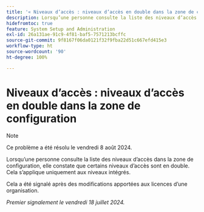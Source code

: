 ```yaml
---
title: '« Niveaux d’accès : niveaux d’accès en double dans la zone de configuration »'
description: Lorsqu’une personne consulte la liste des niveaux d’accès dans la zone de configuration, elle constate que certains niveaux d’accès sont en double. Cela s’applique uniquement aux niveaux intégrés.
hidefromtoc: true
feature: System Setup and Administration
exl-id: 26a131ae-91c9-4f81-baf5-7571213bcffc
source-git-commit: 9f8167f06da0121f32f9fba22d51c667efd415e3
workflow-type: ht
source-wordcount: '90'
ht-degree: 100%

---
```


# Niveaux d’accès : niveaux d’accès en double dans la zone de configuration

>[!NOTE]
>
>Ce problème a été résolu le vendredi 8 août 2024.

Lorsqu’une personne consulte la liste des niveaux d’accès dans la zone de configuration, elle constate que certains niveaux d’accès sont en double. Cela s’applique uniquement aux niveaux intégrés.

Cela a été signalé après des modifications apportées aux licences d’une organisation.

_Premier signalement le vendredi 18 juillet 2024._
